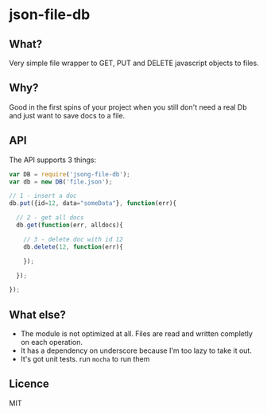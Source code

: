 json-file-db
=======

What?
------
Very simple file wrapper to GET, PUT and DELETE javascript objects to files.

Why?
-------
Good in the first spins of your project when you still don't need a real Db and just want to save docs to a file.


API
---

The API supports 3 things:

```javascript
var DB = require('jsong-file-db');
var db = new DB('file.json');

// 1 - insert a doc
db.put({id=12, data="someData"}, function(err){

  // 2 - get all docs
  db.get(function(err, alldocs){

    // 3 - delete doc with id 12
    db.delete(12, function(err){

    });

  });

});

```

What else?
----
- The module is not optimized at all. Files are read and written completly on each operation.
- It has a dependency on underscore because I'm too lazy to take it out.
- It's got unit tests. run `mocha` to run them

Licence
-------
MIT




